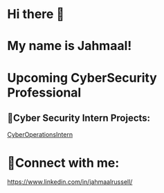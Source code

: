 # Hi there 👋 
# My name is Jahmaal!
# Upcoming CyberSecurity Professional

## 🏅Cyber Security Intern Projects:
[CyberOperationsIntern](https://github.com/jahmaalrussell/Cyber-Security-Projects)

# 📱Connect with me:
https://www.linkedin.com/in/jahmaalrussell/
